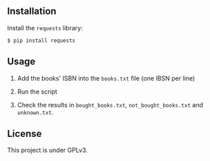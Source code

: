 ## Installation

Install the `requests` library:

`$ pip install requests`

## Usage

1) Add the books' ISBN into the `books.txt` file (one IBSN per line)

2) Run the script

3) Check the results in `bought_books.txt`, `not_bought_books.txt` and `unknown.txt`.

## License

This project is under GPLv3.